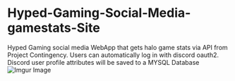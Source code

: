 # Hyped-Gaming-Social-Media-gamestats-Site
Hyped Gaming social media WebApp that gets halo game stats via API from Project Contingency. Users can automatically log in with discord oauth2. Discord user profile attributes will be saved to a MYSQL Database
![Imgur Image](https://imgur.com/qvZXy8O.jpg)
